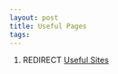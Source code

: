 ```yaml
---
layout: post 
title: Useful Pages
tags: 
---
```


1.  REDIRECT [Useful Sites](Useful_Sites "wikilink")

